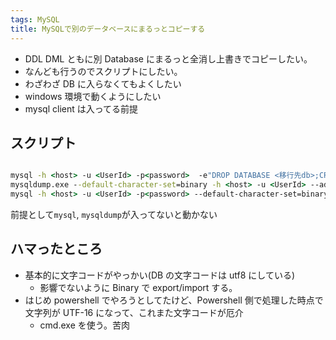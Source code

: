 ```yaml
---
tags: MySQL
title: MySQLで別のデータベースにまるっとコピーする
---
```


- DDL DML ともに別 Database にまるっと全消し上書きでコピーしたい。
- なんども行うのでスクリプトにしたい。
- わざわざ DB に入らなくてもよくしたい
- windows 環境で動くようにしたい
- mysql client は入ってる前提

## スクリプト

```bat

mysql -h <host> -u <UserId> -p<password>  -e"DROP DATABASE <移行先db>;CREATE DATABASE <移行先db> CHARACTER SET utf8;"
mysqldump.exe --default-character-set=binary -h <host> -u <UserId> --add-drop-table -p<password> <db> > dump.sql
mysql -h <host> -u <UserId> -p<password> --default-character-set=binary <移行先db>  < dump.sql


```

前提として`mysql`, `mysqldump`が入ってないと動かない

## ハマったところ

- 基本的に文字コードがやっかい(DB の文字コードは utf8 にしている)
  - 影響でないように Binary で export/import する。
- はじめ powershell でやろうとしてたけど、Powershell 側で処理した時点で文字列が UTF-16 になって、これまた文字コードが厄介
  - cmd.exe を使う。苦肉
